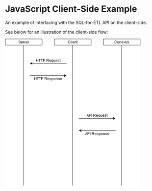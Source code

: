 # JavaScript Client-Side Example

An example of interfacing with the SQL-for-ETL API on the client-side.

See below for an illustration of the client-side flow:

![Client-Side Flow](https://raw.githubusercontent.com/ConexusAI/SQL-for-ETL-SDK/main/doc/client-side-flow.png)
